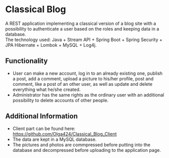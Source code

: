 # Classical Blog  
A REST application implementing a classical version of a blog site with a possibility to authenticate a user based on the roles and keeping data in a database.\
The technology used: Java + Stream API + Spring Boot + Spring Security + JPA Hibernate + Lombok + MySQL + Log4j.

## Functionality
* User can make a new account, log in to an already existing one, publish a post, add a comment, upload a picture to his/her profile, post and comment, like a post of an other user, as well as update and delete everything what he/she created. 
* Administrator has the same rights as the ordinary user with an additional possibility to delete accounts of other people.

## Additional Information
* Client part can be found here: https://github.com/Olga424/Classical_Blog_Client
* The data are kept in a MySQL database.
* The pictures and photos are commpressed before putting into the database and decompressed before uploading to the application page. 
